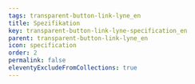 ```yaml
---
tags: transparent-button-link-lyne_en
title: Spezifikation
key: transparent-button-link-lyne-specification_en
parent: transparent-button-link-lyne_en
icon: specification
order: 2
permalink: false
eleventyExcludeFromCollections: true
---
```


